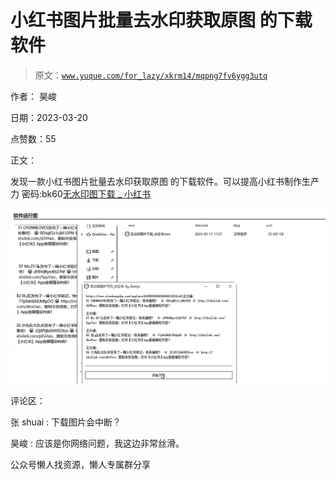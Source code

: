 # 小红书图片批量去水印获取原图 的下载软件

> 原文：[`www.yuque.com/for_lazy/xkrm14/mqpng7fv6ygg3utq`](https://www.yuque.com/for_lazy/xkrm14/mqpng7fv6ygg3utq)



作者： 昊峻



日期：2023-03-20



点赞数：55



正文：



发现一款小红书图片批量去水印获取原图 的下载软件。可以提高小红书制作生产力 密码:bk60[无水印图下载 _ 小红书](https://gorkys.lanzoum.com/b0ctg2ova?password=bk60)



![](img/ee34f612a10009e81475533a114f8a45.png)  

评论区：



张 shuai : 下载图片会中断？



昊峻 : 应该是你网络问题，我这边非常丝滑。



公众号懒人找资源，懒人专属群分享


